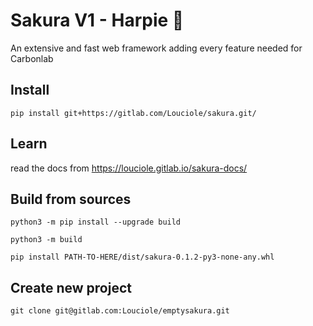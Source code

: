 # Sakura V1 - Harpie 🍒

An extensive and fast web framework adding every feature needed for Carbonlab

## Install

`pip install git+https://gitlab.com/Louciole/sakura.git/`

## Learn

read the docs from https://louciole.gitlab.io/sakura-docs/

## Build from sources

`python3 -m pip install --upgrade build`

`python3 -m build`

`pip install PATH-TO-HERE/dist/sakura-0.1.2-py3-none-any.whl`

## Create new project

`git clone git@gitlab.com:Louciole/emptysakura.git
`
